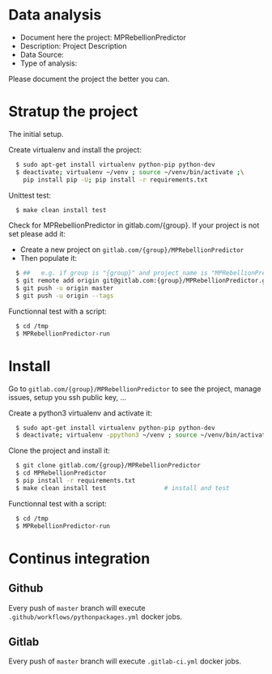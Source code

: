 # Data analysis
- Document here the project: MPRebellionPredictor
- Description: Project Description
- Data Source:
- Type of analysis:

Please document the project the better you can.

# Stratup the project

The initial setup.

Create virtualenv and install the project:
```bash
  $ sudo apt-get install virtualenv python-pip python-dev
  $ deactivate; virtualenv ~/venv ; source ~/venv/bin/activate ;\
    pip install pip -U; pip install -r requirements.txt
```

Unittest test:
```bash
  $ make clean install test
```

Check for MPRebellionPredictor in gitlab.com/{group}.
If your project is not set please add it:

- Create a new project on `gitlab.com/{group}/MPRebellionPredictor`
- Then populate it:

```bash
  $ ##   e.g. if group is "{group}" and project_name is "MPRebellionPredictor"
  $ git remote add origin git@gitlab.com:{group}/MPRebellionPredictor.git
  $ git push -u origin master
  $ git push -u origin --tags
```

Functionnal test with a script:
```bash
  $ cd /tmp
  $ MPRebellionPredictor-run
```
# Install
Go to `gitlab.com/{group}/MPRebellionPredictor` to see the project, manage issues,
setup you ssh public key, ...

Create a python3 virtualenv and activate it:
```bash
  $ sudo apt-get install virtualenv python-pip python-dev
  $ deactivate; virtualenv -ppython3 ~/venv ; source ~/venv/bin/activate
```

Clone the project and install it:
```bash
  $ git clone gitlab.com/{group}/MPRebellionPredictor
  $ cd MPRebellionPredictor
  $ pip install -r requirements.txt
  $ make clean install test                # install and test
```
Functionnal test with a script:
```bash
  $ cd /tmp
  $ MPRebellionPredictor-run
``` 

# Continus integration
## Github 
Every push of `master` branch will execute `.github/workflows/pythonpackages.yml` docker jobs.
## Gitlab
Every push of `master` branch will execute `.gitlab-ci.yml` docker jobs.
